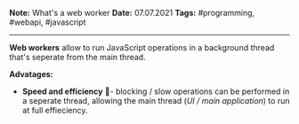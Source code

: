 **Note:** What's a web worker
**Date:** 07.07.2021
**Tags:** #programming, #webapi, #javascript 

<hr>

**Web workers** allow to run JavaScript operations in a background thread that's seperate from the main thread.

**Advatages:**
- **Speed and efficiency** 🚀- blocking / slow operations can be performed in a seperate thread, allowing the main thread (*UI / main application*) to run at full effieciency. 